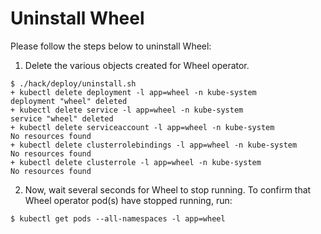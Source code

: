 # Uninstall Wheel
Please follow the steps below to uninstall Wheel:

1. Delete the various objects created for Wheel operator.
```console
$ ./hack/deploy/uninstall.sh
+ kubectl delete deployment -l app=wheel -n kube-system
deployment "wheel" deleted
+ kubectl delete service -l app=wheel -n kube-system
service "wheel" deleted
+ kubectl delete serviceaccount -l app=wheel -n kube-system
No resources found
+ kubectl delete clusterrolebindings -l app=wheel -n kube-system
No resources found
+ kubectl delete clusterrole -l app=wheel -n kube-system
No resources found
```

2. Now, wait several seconds for Wheel to stop running. To confirm that Wheel operator pod(s) have stopped running, run:
```console
$ kubectl get pods --all-namespaces -l app=wheel
```
